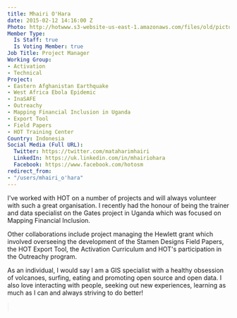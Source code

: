 ```yaml
---
title: Mhairi O'Hara
date: 2015-02-12 14:16:00 Z
Photo: http://hotwww.s3-website-us-east-1.amazonaws.com/files/old/pictures/picture-252-1461153821.png
Member Type:
  Is Staff: true
  Is Voting Member: true
Job Title: Project Manager
Working Group:
- Activation
- Technical
Project:
- Eastern Afghanistan Earthquake
- West Africa Ebola Epidemic
- InaSAFE
- Outreachy
- Mapping Financial Inclusion in Uganda
- Export Tool
- Field Papers
- HOT Training Center
Country: Indonesia
Social Media (Full URL):
  Twitter: https://twitter.com/mataharimhairi
  LinkedIn: https://uk.linkedin.com/in/mhairiohara
  Facebook: https://www.facebook.com/hotosm
redirect_from:
- "/users/mhairi_o'hara"
---
```


<p>I've worked with HOT on a number of projects and will always volunteer with such a great organisation. I recently had the honour of being the trainer and data specialist on the Gates project in Uganda which was focused on Mapping Financial Inclusion.</p><p>Other collaborations include project managing the Hewlett grant which involved overseeing the development of the Stamen Designs Field Papers, the HOT Export Tool, the Activation Curriculum and HOT's participation in the Outreachy program.</p><p>As an individual, I would say I am a GIS specialist with a healthy obsession of volcanoes, surfing, eating and promoting open source and open data. I also love interacting with people, seeking out new experiences, learning as much as I can and always striving to do better!</p><p><span style="color: #292f33; font-family: 'Helvetica Neue', Helvetica, Arial, sans-serif; font-size: 14px; background-color: #f5f8fa;">&nbsp;</span></p>

